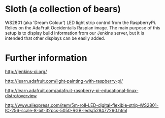 Sloth (a collection of bears)
=============================
WS2801 (aka 'Dream Colour') LED light strip control from the RaspberryPi. Relies on
the AdaFruit Occidentalis Raspian image. The main purpose of this setup is to display
build information from our Jenkins server, but it is intended that other displays
can be easily added.

Further information
===================
http://jenkins-ci.org/

http://learn.adafruit.com/light-painting-with-raspberry-pi/

http://learn.adafruit.com/adafruit-raspberry-pi-educational-linux-distro/overview

http://www.aliexpress.com/item/5m-roll-LED-digital-flexible-strip-WS2801-IC-256-scale-8-bit-32pcs-5050-RGB-leds/528477260.html

